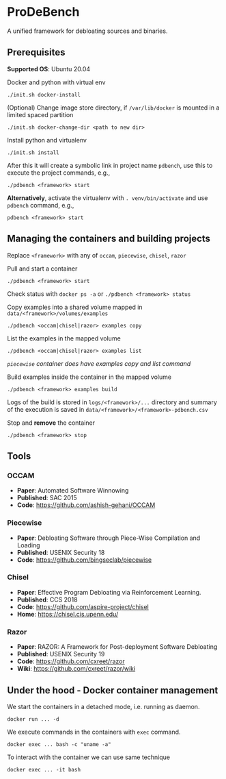# ProDeBench

A unified framework for debloating sources and binaries.

## Prerequisites

**Supported OS**: Ubuntu 20.04

Docker and python with virtual env

    ./init.sh docker-install

(Optional) Change image store directory, if `/var/lib/docker` is mounted in a limited spaced partition

    ./init.sh docker-change-dir <path to new dir>

Install python and virtualenv

    ./init.sh install

After this it will create a symbolic link in project name `pdbench`, use this to execute the project commands, e.g.,

    ./pdbench <framework> start

**Alternatively**, activate the virtualenv with `. venv/bin/activate` and use `pdbench` command, e.g.,

    pdbench <framework> start

## Managing the containers and building projects

Replace `<framework>` with any of `occam`, `piecewise`, `chisel`, `razor`

Pull and start a container

    ./pdbench <framework> start

Check status with `docker ps -a` or `./pdbench <framework> status`

Copy examples into a shared volume mapped in `data/<framework>/volumes/examples`

    ./pdbench <occam|chisel|razor> examples copy

List the examples in the mapped volume

    ./pdbench <occam|chisel|razor> examples list

_`piecewise` container does have examples copy and list command_

Build examples inside the container in the mapped volume

    ./pdbench <framework> examples build

Logs of the build is stored in `logs/<framework>/...` directory and
summary of the execution is saved in `data/<framework>/<framework>-pdbench.csv`

Stop and **remove** the container

    ./pdbench <framework> stop

## Tools

### OCCAM

- __Paper__: Automated Software Winnowing
- __Published__: SAC 2015
- __Code__: <https://github.com/ashish-gehani/OCCAM>

### Piecewise

- __Paper__: Debloating Software through Piece-Wise Compilation and Loading
- __Published__: USENIX Security 18
- __Code__: <https://github.com/bingseclab/piecewise>

### Chisel

- __Paper__: Effective Program Debloating via Reinforcement Learning.
- __Published__: CCS 2018
- __Code__: <https://github.com/aspire-project/chisel>
- __Home__: <https://chisel.cis.upenn.edu/>

### Razor

- __Paper__: RAZOR: A Framework for Post-deployment Software Debloating
- __Published__: USENIX Security 19
- __Code__: <https://github.com/cxreet/razor>
- __Wiki__: <https://github.com/cxreet/razor/wiki>

## Under the hood - Docker container management

We start the containers in a detached mode, i.e. running as daemon.

    docker run ... -d

We execute commands in the containers with `exec` command.

    docker exec ... bash -c "uname -a"

To interact with the container we can use same technique

    docker exec ... -it bash
